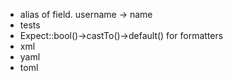 - alias of field. username -> name
- tests
- Expect::bool()->castTo()->default() for formatters
- xml
- yaml
- toml
